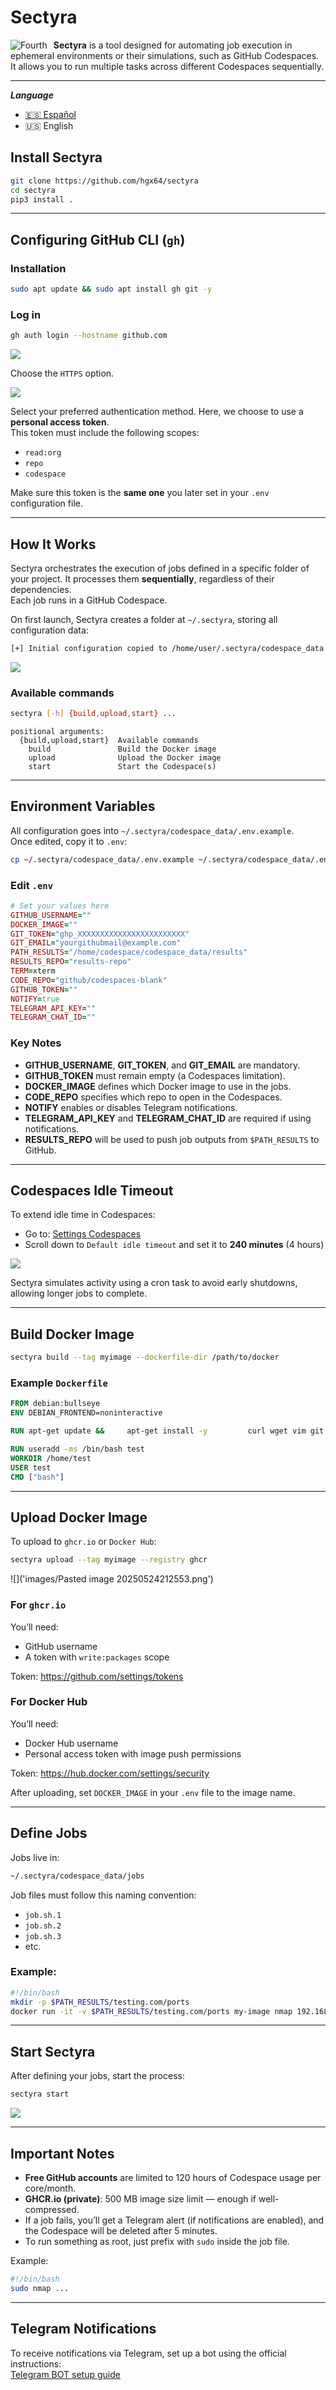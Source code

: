 
# Sectyra

<p align="center">
<img src="images/sectyra.jpg"
        alt="Fourth"
        style="float: left; margin-right: 10px;" />
</p>

**Sectyra** is a tool designed for automating job execution in ephemeral environments or their simulations, such as GitHub Codespaces. It allows you to run multiple tasks across different Codespaces sequentially.

---

***Language***
- [🇪🇸 Español](./README.es.md)
- 🇺🇸 English

## Install Sectyra

```bash
git clone https://github.com/hgx64/sectyra
cd sectyra
pip3 install .
```

---

## Configuring GitHub CLI (`gh`)

### Installation

```bash
sudo apt update && sudo apt install gh git -y
```

### Log in

```bash
gh auth login --hostname github.com
```

![](images/Pasted_image_20250525015044.png)

Choose the `HTTPS` option.

![](images/Pasted_image_20250525015114.png)

Select your preferred authentication method. Here, we choose to use a **personal access token**.  
This token must include the following scopes:

- `read:org`
- `repo`
- `codespace`

Make sure this token is the **same one** you later set in your `.env` configuration file.

---

## How It Works

Sectyra orchestrates the execution of jobs defined in a specific folder of your project. It processes them **sequentially**, regardless of their dependencies.  
Each job runs in a GitHub Codespace.

On first launch, Sectyra creates a folder at `~/.sectyra`, storing all configuration data:

```bash
[+] Initial configuration copied to /home/user/.sectyra/codespace_data
```

![](images/Pasted_image_20250524205632.png)

### Available commands

```bash
sectyra [-h] {build,upload,start} ...
```

```text
positional arguments:
  {build,upload,start}  Available commands
    build               Build the Docker image
    upload              Upload the Docker image
    start               Start the Codespace(s)
```

---

## Environment Variables

All configuration goes into `~/.sectyra/codespace_data/.env.example`.  
Once edited, copy it to `.env`:

```bash
cp ~/.sectyra/codespace_data/.env.example ~/.sectyra/codespace_data/.env
```

### Edit `.env`

```ruby
# Set your values here
GITHUB_USERNAME=""
DOCKER_IMAGE=""
GIT_TOKEN="ghp_XXXXXXXXXXXXXXXXXXXXXXXX"
GIT_EMAIL="yourgithubmail@example.com"
PATH_RESULTS="/home/codespace/codespace_data/results"
RESULTS_REPO="results-repo"
TERM=xterm
CODE_REPO="github/codespaces-blank"
GITHUB_TOKEN=""
NOTIFY=true
TELEGRAM_API_KEY=""
TELEGRAM_CHAT_ID=""
```

### Key Notes

- **GITHUB_USERNAME**, **GIT_TOKEN**, and **GIT_EMAIL** are mandatory.
- **GITHUB_TOKEN** must remain empty (a Codespaces limitation).
- **DOCKER_IMAGE** defines which Docker image to use in the jobs.
- **CODE_REPO** specifies which repo to open in the Codespaces.
- **NOTIFY** enables or disables Telegram notifications.
- **TELEGRAM_API_KEY** and **TELEGRAM_CHAT_ID** are required if using notifications.
- **RESULTS_REPO** will be used to push job outputs from `$PATH_RESULTS` to GitHub.

---

## Codespaces Idle Timeout

To extend idle time in Codespaces:

- Go to: [Settings Codespaces](https://github.com/settings/codespaces)
- Scroll down to `Default idle timeout` and set it to **240 minutes** (4 hours)

![](images/Pasted_image_20250524230958.png)

Sectyra simulates activity using a cron task to avoid early shutdowns, allowing longer jobs to complete.

---

## Build Docker Image

```bash
sectyra build --tag myimage --dockerfile-dir /path/to/docker
```

### Example `Dockerfile`

```Dockerfile
FROM debian:bullseye
ENV DEBIAN_FRONTEND=noninteractive

RUN apt-get update &&     apt-get install -y         curl wget vim git net-tools iputils-ping &&     apt-get clean &&     rm -rf /var/lib/apt/lists/*

RUN useradd -ms /bin/bash test
WORKDIR /home/test
USER test
CMD ["bash"]
```

---

## Upload Docker Image

To upload to `ghcr.io` or `Docker Hub`:

```bash
sectyra upload --tag myimage --registry ghcr
```

![]('images/Pasted image 20250524212553.png')

### For `ghcr.io`

You’ll need:

- GitHub username
- A token with `write:packages` scope

Token: https://github.com/settings/tokens

### For Docker Hub

You’ll need:

- Docker Hub username
- Personal access token with image push permissions

Token: https://hub.docker.com/settings/security

After uploading, set `DOCKER_IMAGE` in your `.env` file to the image name.

---

## Define Jobs

Jobs live in:

```bash
~/.sectyra/codespace_data/jobs
```

Job files must follow this naming convention:

- `job.sh.1`
- `job.sh.2`
- `job.sh.3`
- etc.

### Example:

```bash
#!/bin/bash
mkdir -p $PATH_RESULTS/testing.com/ports
docker run -it -v $PATH_RESULTS/testing.com/ports my-image nmap 192.168.1.1/24
```

---

## Start Sectyra

After defining your jobs, start the process:

```bash
sectyra start
```

![](images/Pasted_image_20250524222327.png)

---

## Important Notes

- **Free GitHub accounts** are limited to 120 hours of Codespace usage per core/month.
- **GHCR.io (private)**: 500 MB image size limit — enough if well-compressed.
- If a job fails, you’ll get a Telegram alert (if notifications are enabled), and the Codespace will be deleted after 5 minutes.
- To run something as root, just prefix with `sudo` inside the job file.

Example:

```bash
#!/bin/bash
sudo nmap ...
```

---

## Telegram Notifications

To receive notifications via Telegram, set up a bot using the official instructions:  
[Telegram BOT setup guide](https://docs.radist.online/docs/our-products/radist-web/connections/telegram-bot/instructions-for-creating-and-configuring-a-bot-in-botfather)
